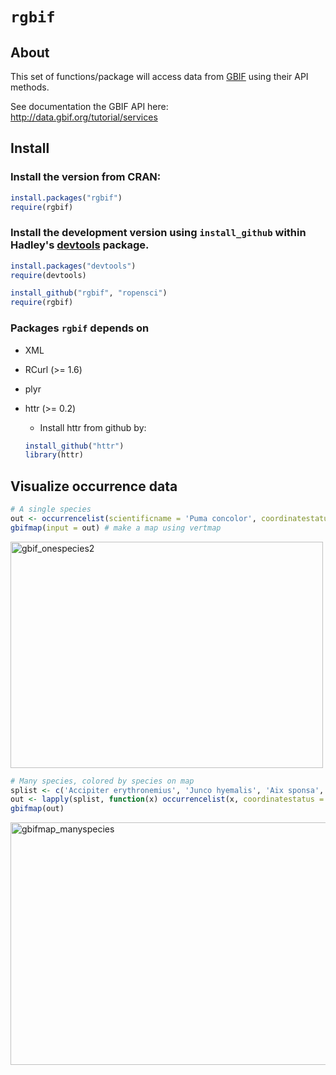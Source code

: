 # `rgbif`

## About
This set of functions/package will access data from [GBIF](http://www.gbif.org/) using their API methods. 

See documentation the GBIF API here:  
http://data.gbif.org/tutorial/services

## Install

### Install the version from CRAN:

```R
install.packages("rgbif")
require(rgbif)
```

### Install the development version using `install_github` within Hadley's [devtools](https://github.com/hadley/devtools) package.

```R
install.packages("devtools")
require(devtools)

install_github("rgbif", "ropensci")
require(rgbif)
```

### Packages `rgbif` depends on
+ XML
+ RCurl (>= 1.6)
+ plyr
+ httr (>= 0.2)
	+ Install httr from github by:

	```R
	install_github("httr")
	library(httr)
	```


## Visualize occurrence data

```R
# A single species
out <- occurrencelist(scientificname = 'Puma concolor', coordinatestatus = TRUE, maxresults = 100, latlongdf = T)
gbifmap(input = out) # make a map using vertmap
```

<a href="http://www.flickr.com/photos/recology_/8057005912/" title="gbif_onespecies2 by scottlus, on Flickr"><img src="http://farm9.staticflickr.com/8170/8057005912_08fea48c42.jpg" width="500" height="362" alt="gbif_onespecies2"></a>

```R
# Many species, colored by species on map
splist <- c('Accipiter erythronemius', 'Junco hyemalis', 'Aix sponsa', 'Buteo regalis')
out <- lapply(splist, function(x) occurrencelist(x, coordinatestatus = T, maxresults = 100, latlongdf = T))
gbifmap(out)
```

<a href="http://www.flickr.com/photos/recology_/8057000598/" title="gbifmap_manyspecies by scottlus, on Flickr"><img src="http://farm9.staticflickr.com/8038/8057000598_9542052842_z.jpg" width="640" height="388" alt="gbifmap_manyspecies"></a>